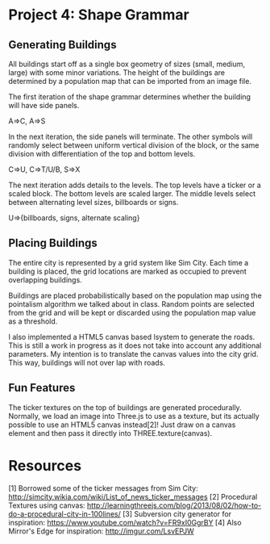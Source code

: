 
# Project 4: Shape Grammar

## Generating Buildings
All buildings start off as a single box geometry of sizes (small, medium, large)
with some minor variations. The height of the buildings are determined by a population map
that can be imported from an image file.

The first iteration of the shape grammar determines whether the building will have
side panels.

A=>C,  A=>S

In the next iteration, the side panels will terminate. The other symbols will randomly
select between uniform vertical division of the block, or the same division with
differentiation of the top and bottom levels.

C=>U, C=>T/U/B, S=>X

The next iteration adds details to the levels. The top levels have a ticker or a
scaled block. The bottom levels are scaled larger. The middle levels select between
alternating level sizes, billboards or signs.

U=>{billboards, signs, alternate scaling}

## Placing Buildings
The entire city is represented by a grid system like Sim City. Each time
a building is placed, the grid locations are marked as occupied to prevent overlapping buildings.

Buildings are placed probabilistically based on the population map using
the pointalism algorithm we talked about in class. Random points are selected from
the grid and will be kept or discarded using the population map value as a threshold.

I also implemented a HTML5 canvas based lsystem to generate the roads. This is
still a work in progress as it does not take into account any additional parameters.
My intention is to translate the canvas values into the city grid. This way, buildings
will not over lap with roads.

## Fun Features
The ticker textures on the top of buildings are generated procedurally. Normally,
we load an image into Three.js to use as a texture, but its actually possible to use
an HTML5 canvas instead[2]! Just draw on a canvas element and then pass it directly
into THREE.texture(canvas).

# Resources
[1] Borrowed some of the ticker messages from Sim City: http://simcity.wikia.com/wiki/List_of_news_ticker_messages
[2] Procedural Textures using canvas: http://learningthreejs.com/blog/2013/08/02/how-to-do-a-procedural-city-in-100lines/
[3] Subversion city generator for inspiration: https://www.youtube.com/watch?v=FR9xI0GgrBY
[4] Also Mirror's Edge for inspiration: http://imgur.com/LsvEPJW
